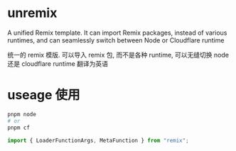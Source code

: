 # unremix

A unified Remix template. It can import Remix packages, instead of various runtimes, and can seamlessly switch between Node or Cloudflare runtime

统一的 remix 模版. 可以导入 remix 包, 而不是各种 runtime, 可以无缝切换 node 还是 cloudflare runtime 翻译为英语

# useage 使用

````bash
pnpm node
# or
pnpm cf
````

````typescript
import { LoaderFunctionArgs, MetaFunction } from "remix";
````